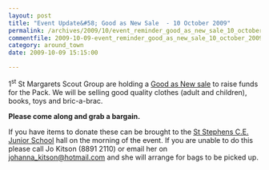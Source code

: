 ```yaml
---
layout: post
title: "Event Update&#58; Good as New Sale  - 10 October 2009"
permalink: /archives/2009/10/event_reminder_good_as_new_sale_10_october_2009.html
commentfile: 2009-10-09-event_reminder_good_as_new_sale_10_october_2009
category: around_town
date: 2009-10-09 15:15:00

---
```


1<sup>st</sup> St Margarets Scout Group are holding a [Good as New sale](/event/sale/200705142234) to raise funds for the Pack. We will be selling good quality clothes (adult and children), books, toys and bric-a-brac.

**Please come along and grab a bargain.**

If you have items to donate these can be brought to the [St Stephens C.E. Junior School](/directory/school/200507170243) hall on the morning of the event. If you are unable to do this please call Jo Kitson (8891 2110) or email her on <johanna_kitson@hotmail.com> and she will arrange for bags to be picked up.
